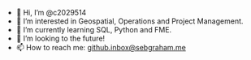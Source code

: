 - 👋 Hi, I’m @c2029514
- 👀 I’m interested in Geospatial, Operations and Project Management.
- 🌱 I’m currently learning SQL, Python and FME.
- 💞️ I’m looking to the future!
- 📫 How to reach me: github.inbox@sebgraham.me

<!---
c2029514/c2029514 is a ✨ special ✨ repository because its `README.md` (this file) appears on your GitHub profile.
You can click the Preview link to take a look at your changes.
--->

